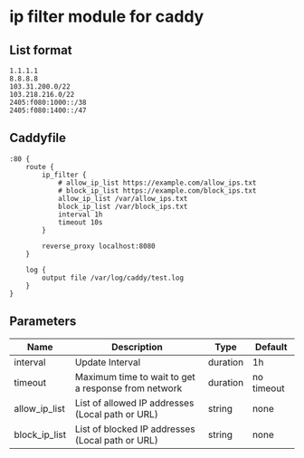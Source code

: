# ip filter module for caddy

## List format

```
1.1.1.1
8.8.8.8
103.31.200.0/22
103.218.216.0/22
2405:f080:1000::/38
2405:f080:1400::/47
```

## Caddyfile

```
:80 {
    route {
        ip_filter {
            # allow_ip_list https://example.com/allow_ips.txt
            # block_ip_list https://example.com/block_ips.txt
            allow_ip_list /var/allow_ips.txt
            block_ip_list /var/block_ips.txt
            interval 1h
            timeout 10s
        }

        reverse_proxy localhost:8080
    }

    log {
        output file /var/log/caddy/test.log
    }
}
```

## Parameters

| Name          | Description                                         | Type     | Default    |
| ------------- | --------------------------------------------------- | -------- | ---------- |
| interval      | Update Interval                                     | duration | 1h         |
| timeout       | Maximum time to wait to get a response from network | duration | no timeout |
| allow_ip_list | List of allowed IP addresses (Local path or URL)    | string   | none       |
| block_ip_list | List of blocked IP addresses (Local path or URL)    | string   | none       |
